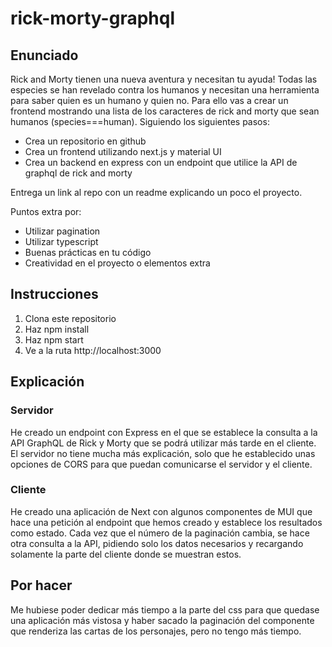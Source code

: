 # rick-morty-graphql
## Enunciado
Rick and Morty tienen una nueva aventura y necesitan tu ayuda! Todas las especies se han revelado contra los humanos y necesitan una herramienta para saber quien es un humano y quien no. Para ello vas a crear un frontend mostrando una lista de los caracteres de rick and morty que sean humanos (species===human). Siguiendo los siguientes pasos:

- Crea un repositorio en github
- Crea un frontend utilizando next.js y material UI
- Crea un backend en express con un endpoint que utilice la API de graphql de rick and morty

Entrega un link al repo con un readme explicando un poco el proyecto.

Puntos extra por:
- Utilizar pagination
- Utilizar typescript
- Buenas prácticas en tu código
- Creatividad en el proyecto o elementos extra

## Instrucciones
1. Clona este repositorio
2. Haz npm install
3. Haz npm start
4. Ve a la ruta http://localhost:3000

## Explicación
### Servidor
He creado un endpoint con Express en el que se establece la consulta a la API GraphQL de Rick y Morty que se podrá utilizar más tarde en el cliente. El servidor no tiene mucha más explicación, solo que he establecido unas opciones de CORS para que puedan comunicarse el servidor y el cliente.
### Cliente
He creado una aplicación de Next con algunos componentes de MUI que hace una petición al endpoint que hemos creado y establece los resultados como estado. Cada vez que el número de la paginación cambia, se hace otra consulta a la API, pidiendo solo los datos necesarios y recargando solamente la parte del cliente donde se muestran estos.

## Por hacer
Me hubiese poder dedicar más tiempo a la parte del css para que quedase una aplicación más vistosa y haber sacado la paginación del componente que renderiza las cartas de los personajes, pero no tengo más tiempo.
